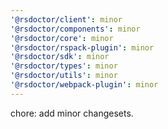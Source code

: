 ```yaml
---
'@rsdoctor/client': minor
'@rsdoctor/components': minor
'@rsdoctor/core': minor
'@rsdoctor/rspack-plugin': minor
'@rsdoctor/sdk': minor
'@rsdoctor/types': minor
'@rsdoctor/utils': minor
'@rsdoctor/webpack-plugin': minor
---
```


chore: add minor changesets.

